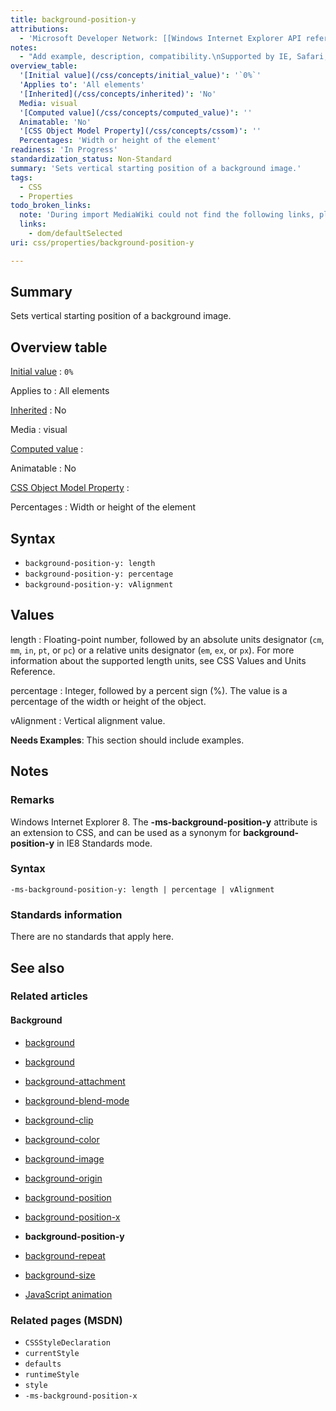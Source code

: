 ```yaml
---
title: background-position-y
attributions:
  - 'Microsoft Developer Network: [[Windows Internet Explorer API reference](http://msdn.microsoft.com/en-us/library/ie/hh828809%28v=vs.85%29.aspx) Article]'
notes:
  - "Add example, description, compatibility.\nSupported by IE, Safari, and Chrome. But not appear in the Spec."
overview_table:
  '[Initial value](/css/concepts/initial_value)': '`0%`'
  'Applies to': 'All elements'
  '[Inherited](/css/concepts/inherited)': 'No'
  Media: visual
  '[Computed value](/css/concepts/computed_value)': ''
  Animatable: 'No'
  '[CSS Object Model Property](/css/concepts/cssom)': ''
  Percentages: 'Width or height of the element'
readiness: 'In Progress'
standardization_status: Non-Standard
summary: 'Sets vertical starting position of a background image.'
tags:
  - CSS
  - Properties
todo_broken_links:
  note: 'During import MediaWiki could not find the following links, please fix and adjust this list.'
  links:
    - dom/defaultSelected
uri: css/properties/background-position-y

---
```

## Summary

Sets vertical starting position of a background image.

## Overview table

[Initial value](/css/concepts/initial_value)
:   `0%`

Applies to
:   All elements

[Inherited](/css/concepts/inherited)
:   No

Media
:   visual

[Computed value](/css/concepts/computed_value)
:

Animatable
:   No

[CSS Object Model Property](/css/concepts/cssom)
:

Percentages
:   Width or height of the element

## Syntax

-   `background-position-y: length`
-   `background-position-y: percentage`
-   `background-position-y: vAlignment`

## Values

length
:   Floating-point number, followed by an absolute units designator (`cm`, `mm`, `in`, `pt`, or `pc`) or a relative units designator (`em`, `ex`, or `px`). For more information about the supported length units, see CSS Values and Units Reference.

percentage
:   Integer, followed by a percent sign (%). The value is a percentage of the width or height of the object.

vAlignment
:   Vertical alignment value.

**Needs Examples**: This section should include examples.

## Notes

### Remarks

Windows Internet Explorer 8. The **-ms-background-position-y** attribute is an extension to CSS, and can be used as a synonym for **background-position-y** in IE8 Standards mode.

### Syntax

`-ms-background-position-y: length | percentage | vAlignment`

### Standards information

There are no standards that apply here.

## See also

### Related articles

#### Background

-   [background](/css/cssom/properties/background)

-   [background](/css/properties/background)

-   [background-attachment](/css/properties/background-attachment)

-   [background-blend-mode](/css/properties/background-blend-mode)

-   [background-clip](/css/properties/background-clip)

-   [background-color](/css/properties/background-color)

-   [background-image](/css/properties/background-image)

-   [background-origin](/css/properties/background-origin)

-   [background-position](/css/properties/background-position)

-   [background-position-x](/css/properties/background-position-x)

-   **background-position-y**

-   [background-repeat](/css/properties/background-repeat)

-   [background-size](/css/properties/background-size)

-   [JavaScript animation](/tutorials/animation_in_javascript_2)

### Related pages (MSDN)

-   `CSSStyleDeclaration`
-   `currentStyle`
-   `defaults`
-   `runtimeStyle`
-   `style`
-   `-ms-background-position-x`
